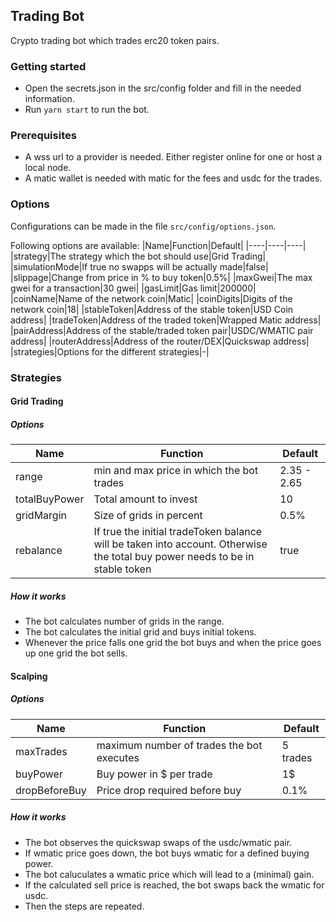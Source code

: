 ## Trading Bot

Crypto trading bot which trades erc20 token pairs. 

### Getting started

- Open the secrets.json in the src/config folder and fill in the needed information. 
- Run `yarn start` to run the bot.

### Prerequisites

- A wss url to a provider is needed. Either register online for one or host a local node. 
- A matic wallet is needed with matic for the fees and usdc for the trades. 

### Options

Configurations can be made in the file `src/config/options.json`. 

Following options are available: 
 |Name|Function|Default|
 |----|----|----|
 |strategy|The strategy which the bot should use|Grid Trading|
 |simulationMode|If true no swapps will be actually made|false|
 |slippage|Change from price in % to buy token|0.5%|
 |maxGwei|The max gwei for a transaction|30 gwei|
 |gasLimit|Gas limit|200000|
 |coinName|Name of the network coin|Matic|
 |coinDigits|Digits of the network coin|18|
 |stableToken|Address of the stable token|USD Coin address|
 |tradeToken|Address of the traded token|Wrapped Matic address|
 |pairAddress|Address of the stable/traded token pair|USDC/WMATIC pair address|
 |routerAddress|Address of the router/DEX|Quickswap address|
 |strategies|Options for the different strategies|-|

### Strategies

#### Grid Trading

##### Options
 |Name|Function|Default|
 |----|----|----|
 |range|min and max price in which the bot trades|2.35 - 2.65|
 |totalBuyPower|Total amount to invest|10|
 |gridMargin|Size of grids in percent|0.5%|
 |rebalance|If true the initial tradeToken balance will be taken into account. Otherwise the total buy power needs to be in stable token|true|

##### How it works

- The bot calculates number of grids in the range.
- The bot calculates the initial grid and buys initial tokens.
- Whenever the price falls one grid the bot buys and when the price goes up one grid the bot sells. 


#### Scalping

##### Options
 |Name|Function|Default|
 |----|----|----|
 |maxTrades|maximum number of trades the bot executes|5 trades|
 |buyPower|Buy power in $ per trade|1$|
 |dropBeforeBuy|Price drop required before buy|0.1%|

##### How it works

- The bot observes the quickswap swaps of the usdc/wmatic pair.
- If wmatic price goes down, the bot buys wmatic for a defined buying power. 
- The bot caluculates a wmatic price which will lead to a (minimal) gain.
- If the calculated sell price is reached, the bot swaps back the wmatic for usdc. 
- Then the steps are repeated. 

